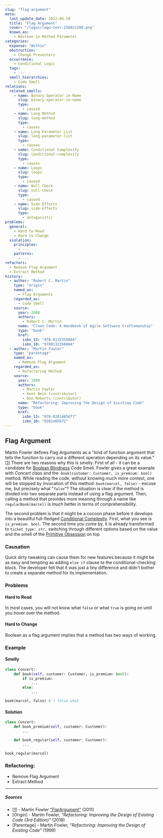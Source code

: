 ```yaml
---
slug: "flag-argument"
meta:
  last_update_date: 2022-04-19
  title: "Flag Argument"
  cover: "/logos/logo-text-2560x1280.png"
  known_as:
    - Boolean in Method Parameter
categories:
  expanse: "Within"
  obstruction:
    - Change Preventers
  occurrence:
    - Conditional Logic
  tags:
    - ---
  smell_hierarchies:
    - Code Smell
relations:
  related_smells:
    - name: Binary Operator in Name
      slug: binary-operator-in-name
      type:
        - caused
    - name: Long Method
      slug: long-method
      type:
        - causes
    - name: Long Parameter List
      slug: long-parameter-list
      type:
        - causes
    - name: Conditional Complexity
      slug: conditional-complexity
      type:
        - causes
    - name: Loops
      slug: loops
      type:
        - caused
    - name: Null Check
      slug: null-check
      type:
        - caused
    - name: Side Effects
      slug: side-effects
      type:
        - antagonistic
problems:
  general:
    - Hard to Read
    - Hard to Change
  violation:
    principles:
      - ---
    patterns:
      - ---
refactors:
  - Remove Flag Argument
  - Extract Method
history:
  - author: "Robert C. Martin"
    type: "origin"
    named_as:
      - Flag Arguments
    regarded_as:
      - Code Smell
    source:
      year: 2008
      authors:
        - Robert C. Martin
      name: "Clean Code: A Handbook of Agile Software Craftsmanship"
      type: "book"
      href:
        isbn_13: "978-0132350884"
        isbn_10: "9780132350884"
  - author: "Martin Fowler"
    type: "parentage"
    named_as:
      - Remove Flag Argument
    regarded_as:
      - Refactoring Method
    source:
      year: 1999
      authors:
        - Martin Fowler
        - Kent Beck (contributor)
        - Don Roberts (contributor)
      name: "Refactoring: Improving the Design of Existing Code"
      type: "book"
      href:
        isbn_13: "978-0201485677"
        isbn_10: "0201485672"
---
```


## Flag Argument

Martin Fowler defines Flag Arguments as a "kind of function argument that tells the function to carry out a different operation depending on its value." [[1](#sources)] There are two reasons why this is smelly. First of all - it can be a candidate for [Boolean Blindness](./boolean-blindness.md) Code Smell. Fowler gives a great example with _Concert_ class and the` book(customer: Customer, is_premium: bool)` method. While reading the code, without knowing much more context, one will be stopped by invocation of this method: `book(marcel, false)` - excuse me, but precisely what "`false`"? The situation is clear if the method is divided into two separate parts instead of using a flag argument. Then, calling a method that provides more meaning through a name like `regularBook(marcel)` is much better in terms of comprehensibility.

The second problem is that it might be a cocoon phase before it develops into a beautiful full-fledged [Conditional Complexity](./conditional-complexity.md). First, what you see is `is_premium: bool`. The second time you come by, it is already transformed to `ticket_type: str,` switching through different options based on the value and the smell of the [Primitive Obsession](./primitive-obsession.md) on top.

### Causation

Quick dirty tweaking can cause them for new features because it might be as easy and tempting as adding `else if` clause to the conditional-checking block. The developer felt that it was just a tiny difference and didn't bother to create a separate method for its implementation.

### Problems

#### **Hard to Read**

In most cases, you will not know what `false` or what `true` is going on until you hover over the method.

#### **Hard to Change**

Boolean as a flag argument implies that a method has two ways of working.

### Example

#### Smelly

```py
class Concert:
    def book(self, customer: Customer, is_premium: bool):
        if is_premium:
            ...
        else:
            ...

book(marcel, false) # ? false what
```

#### Solution

```py
class Concert:
    def book_premium(self, customer: Customer):
        ...

    def book_regular(self, customer: Customer):
        ...

book_regular(marcel)
```

### Refactoring:

- Remove Flag Argument
- Extract Method

---

##### Sources

- [[1](#sources)] - Martin Fowler ["FlarArgument"](https://martinfowler.com/bliki/FlagArgument.html) (2011)
- [Origin] - Martin Fowler, _"Refactoring: Improving the Design of Existing Code (3rd Edition)"_ (2018)
- [Parentage] - Martin Fowler, _"Refactoring: Improving the Design of Existing Code"_ (1999)

